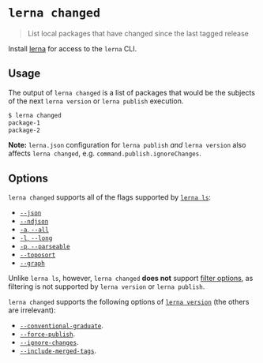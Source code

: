 # `lerna changed`

> List local packages that have changed since the last tagged release

Install [lerna](https://www.npmjs.com/package/lerna) for access to the `lerna` CLI.

## Usage

The output of `lerna changed` is a list of packages that would be the subjects of the next `lerna version` or `lerna publish` execution.

```sh
$ lerna changed
package-1
package-2
```

**Note:** `lerna.json` configuration for `lerna publish` _and_ `lerna version` also affects
`lerna changed`, e.g. `command.publish.ignoreChanges`.

## Options

`lerna changed` supports all of the flags supported by [`lerna ls`](https://github.com/lerna/lerna/tree/main/libs/commands/list#options):

- [`--json`](https://github.com/lerna/lerna/tree/main/libs/commands/list#--json)
- [`--ndjson`](https://github.com/lerna/lerna/tree/main/libs/commands/list#--ndjson)
- [`-a`, `--all`](https://github.com/lerna/lerna/tree/main/libs/commands/list#--all)
- [`-l`, `--long`](https://github.com/lerna/lerna/tree/main/libs/commands/list#--long)
- [`-p`, `--parseable`](https://github.com/lerna/lerna/tree/main/libs/commands/list#--parseable)
- [`--toposort`](https://github.com/lerna/lerna/tree/main/libs/commands/list#--toposort)
- [`--graph`](https://github.com/lerna/lerna/tree/main/libs/commands/list#--graph)

Unlike `lerna ls`, however, `lerna changed` **does not** support [filter options](https://www.npmjs.com/package/@lerna/filter-options), as filtering is not supported by `lerna version` or `lerna publish`.

`lerna changed` supports the following options of [`lerna version`](https://github.com/lerna/lerna/tree/main/libs/commands/version#options) (the others are irrelevant):

- [`--conventional-graduate`](https://github.com/lerna/lerna/tree/main/libs/commands/version#--conventional-graduate).
- [`--force-publish`](https://github.com/lerna/lerna/tree/main/libs/commands/version#--force-publish).
- [`--ignore-changes`](https://github.com/lerna/lerna/tree/main/libs/commands/version#--ignore-changes).
- [`--include-merged-tags`](https://github.com/lerna/lerna/tree/main/libs/commands/version#--include-merged-tags).

